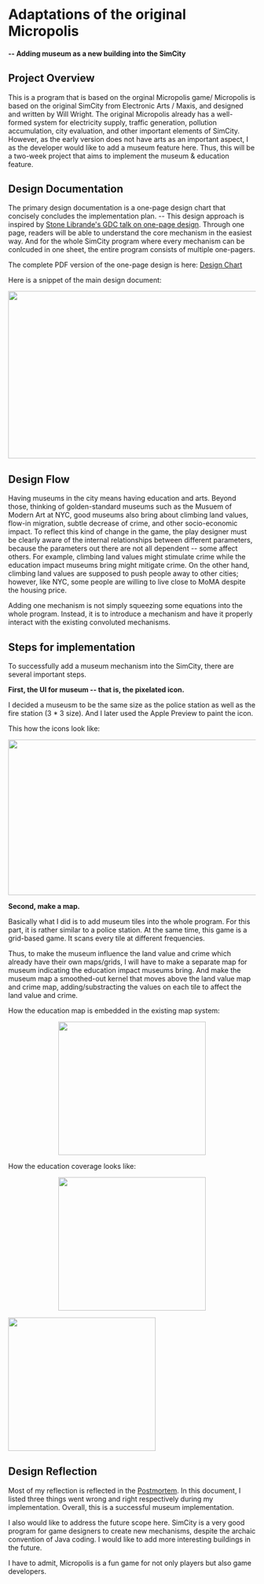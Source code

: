 # Adaptations of the original Micropolis
#### -- Adding museum as a new building into the SimCity

## Project Overview
This is a program that is based on the orginal Micropolis game/
Micropolis is based on the original SimCity from Electronic Arts / Maxis, and designed and written by Will Wright. 
The original Micropolis already has a well-formed system for electricity supply, traffic generation, pollution accumulation, city evaluation, and other important elements of SimCity.
However, as the early version does not have arts as an important aspect, I as the developer would like to add a museum feature here. Thus, this will be a two-week project that aims to implement the museum & education feature.

## Design Documentation
The primary design documentation is a one-page design chart that concisely concludes the implementation plan. 
-- This design approach is inspired by [Stone Librande's GDC talk on one-page design](https://www.gdcvault.com/play/1012356/One-Page).
Through one page, readers will be able to understand the core mechanism in the easiest way. And for the whole SimCity program where every mechanism can be conlcuded in one sheet, the entire program consists of multiple one-pagers.

The complete PDF version of the one-page design is here: [Design Chart](https://github.com/ValerieWang628/pfgd-micropolis/blob/master/designDocForMuseums/FinalDesignDocForMuseum.pdf)

Here is a snippet of the main design document:
<p align="center">
<img src="https://github.com/ValerieWang628/pfgd-micropolis/blob/master/designDocForMuseums/FinalDesignDocForMuseumJPG.jpg" width="600" height="340" />
</p>

## Design Flow
Having museums in the city means having education and arts. Beyond those, thinking of golden-standard museums such as the Musuem of Modern Art at NYC, good museums also bring about climbing land values, flow-in migration, subtle decrease of crime, and other socio-economic impact. To reflect this kind of change in the game, the play designer must be clearly aware of the internal relationships between different parameters, because the parameters out there are not all dependent -- some affect others. For example, climbing land values might stimulate crime while the education impact museums bring might mitigate crime. On the other hand, climbing land values are supposed to push people away to other cities; however, like NYC, some people are willing to live close to MoMA despite the housing price. 

Adding one mechanism is not simply squeezing some equations into the whole program. Instead, it is to introduce a mechanism and have it properly interact with the existing convoluted mechanisms.

## Steps for implementation
To successfully add a museum mechanism into the SimCity, there are several important steps.

**First, the UI for museum -- that is, the pixelated icon.** 

I decided a museusm to be the same size as the police station as well as the fire station (3 * 3 size).
And I later used the Apple Preview to paint the icon.

This how the icons look like:
<p align="center">
<img src="https://github.com/ValerieWang628/pfgd-micropolis/blob/master/designDocForMuseums/Pixelated%20Icon%20for%20Museums.png" width ="600" height="316"/>
</p>

**Second, make a map.**

Basically what I did is to add museum tiles into the whole program. For this part, it is rather similar to a police station. 
At the same time, this game is a grid-based game. It scans every tile at different frequencies. 

Thus, to make the museum influence the land value and crime which already have their own maps/grids, I will have to make a separate map for museum indicating the education impact museums bring. And make the museum map a smoothed-out kernel that moves above the land value map and crime map, adding/substracting the values on each tile to affect the land value and crime. 

How the education map is embedded in the existing map system:
<p align="center">
<img src="https://github.com/ValerieWang628/pfgd-micropolis/blob/master/designDocForMuseums/EducationCoverageMap.png" width ="300" height="271"/>
</p>

How the education coverage looks like:
<p align="center">
<img src="https://github.com/ValerieWang628/pfgd-micropolis/blob/master/designDocForMuseums/EducationRadiation.png" width ="300" height="271"/>
</p>
<img src="https://github.com/ValerieWang628/pfgd-micropolis/blob/master/designDocForMuseums/EducationCoverage.png" width ="300" height="271"/>
</p>

## Design Reflection

Most of my reflection is reflected in the [Postmortem](https://github.com/ValerieWang628/pfgd-micropolis/blob/master/designDocForMuseums/Postmortem%20for%20museum%20design.pdf). In this document, I listed three things went wrong and right respectively during my implementation. Overall, this is a successful museum implementation.

I also would like to address the future scope here. SimCity is a very good program for game designers to create new mechanisms, despite the archaic convention of Java coding. I would like to add more interesting buildings in the future. 

I have to admit, Micropolis is a fun game for not only players but also game developers.

